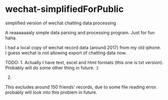 # wechat-simplifiedForPublic
simplified version of wechat chatting data processing

A reaaaaaaaly simple data parsing and processing program. Just for fun haha.

I had a local copy of wechat record data (around 2017) from my old iphone.
I guess wechat is not allowing export of chatting data now.

TODO: 
1.
Actually I have text, excel and html formats (this one is txt version). 
Probably will do some other thing in future. :)

2. 
This excludes around 150 friends' records, due to some file reading error.
probably will look into this problem in future.

